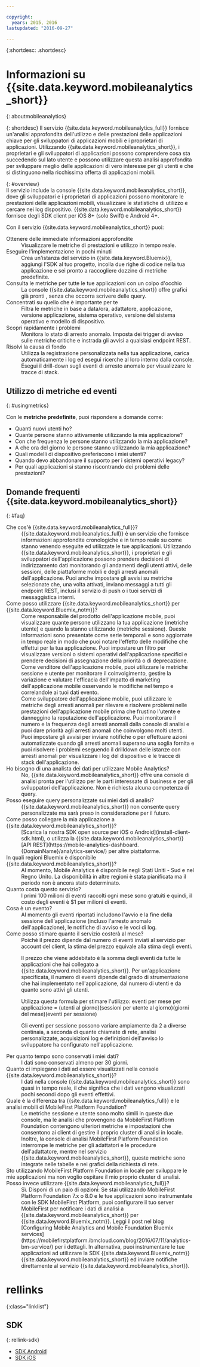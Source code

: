 ```yaml
---

copyright:
  years: 2015, 2016
lastupdated: "2016-09-27"

---
```

{:shortdesc: .shortdesc}

# Informazioni su {{site.data.keyword.mobileanalytics_short}}  
{: aboutmobileanalytics}

{: shortdesc}
Il servizio {{site.data.keyword.mobileanalytics_full}} fornisce un'analisi approfondita dell'utilizzo e delle prestazioni delle applicazioni chiave per gli sviluppatori di applicazioni mobili e i proprietari di applicazioni. Utilizzando {{site.data.keyword.mobileanalytics_short}}, i proprietari e gli sviluppatori di applicazioni possono comprendere cosa sta succedendo sul lato utente e possono utilizzare questa analisi approfondita per sviluppare meglio delle applicazioni di vero interesse per gli utenti e che si distinguono nella ricchissima offerta di applicazioni mobili.  

{: #overview}  
Il servizio include la console {{site.data.keyword.mobileanalytics_short}}, dove gli sviluppatori e i proprietari di applicazioni possono monitorare le prestazioni delle applicazioni mobili, visualizzare le statistiche di utilizzo e cercare nei log dispositivo.  {{site.data.keyword.mobileanalytics_short}} fornisce degli SDK client per iOS 8+ (solo Swift) e Android 4+.

<!-- Mobile Analytics Server SDKs - set of server SDKs to protect resources that are-->
<!--hosted on {{site.data.keyword.Bluemix_notm}}. Currently supported runtimes are-->
<!--Node.js and Java for Liberty.-->

Con il servizio {{site.data.keyword.mobileanalytics_short}} puoi:
<!-- and includes the following capabilities: -->
<!-- * Near real-time analytics for client activity. Exp -->
<!--* Network latency analytics. GA only -->
<!-- * Client log search and download. Exp -->
<!--* Server log search and download. GA only -->
<!-- Crash and stack trace search. Exp -->

<dl>
	<dt>Ottenere delle immediate informazioni approfondite</dt>
		<dd>Visualizzare le metriche di prestazioni e utilizzo in tempo reale.</dd>
	<dt>Eseguire l'implementazione in pochi minuti</dt>
		<dd>Crea un'istanza del servizio in {{site.data.keyword.Bluemix}}, aggiungi l'SDK al tuo progetto, incolla due righe di codice nella tua applicazione e sei pronto a raccogliere dozzine di metriche predefinite. </dd>
	<!--<dt>Collect any data you want</dt>-->
		<!--<dd>Instrument apps with custom events, discover how users are interacting with your app, track purchases, and monitor app activity.  
</dd>-->
<dt>Consulta le metriche per tutte le tue applicazioni con un colpo d'occhio </dt>
	<dd>La console {{site.data.keyword.mobileanalytics_short}} offre <!-- both --> grafici già pronti <!--and custom-->, senza che occorra scrivere delle query.</dd>
<dt>Concentrati su quello che è importante per te</dt>
	<dd>Filtra le metriche in base a data/ora, adattatore, applicazione, versione applicazione, sistema operativo, versione del sistema operativo e modello di dispositivo. </dd>
<dt>Scopri rapidamente i problemi</dt>
	<dd>Monitora lo stato di arresto anomalo. Imposta dei trigger di avviso sulle metriche critiche e instrada gli avvisi a qualsiasi endpoint REST. </dd>
<dt>Risolvi la causa di fondo</dt>
	<dd>Utilizza la registrazione personalizzata nella tua applicazione, carica automaticamente i log ed esegui ricerche al loro interno dalla console. Esegui il drill-down sugli eventi di arresto anomalo per visualizzare le tracce di stack. </dd>
</dl>
 

## Utilizzo di metriche ed eventi
{: #usingmetrics}

Con le **metriche predefinite**, puoi rispondere a domande come:

* Quanti nuovi utenti ho?  
* Quante persone stanno attivamente utilizzando la mia applicazione?   
* Con che frequenza le persone stanno utilizzando la mia applicazione?  
* A che ora del giorno le persone stanno utilizzando la mia applicazione?    
* Quali modelli di dispositivo preferiscono i miei utenti? 
* Quando devo abbandonare il supporto per i sistemi operativi legacy? 
* Per quali applicazioni si stanno riscontrando dei problemi delle prestazioni?   

<!--By adding your own **custom events** you can answer questions like:--> 

<!--* What features are used most and least?-->  
<!--* Where are users entering and leaving my app?-->  
<!--* What activities are users viewing most? --> 
<!--* Are users completing workflows in the app (for example, conversion funnels)? -->  

<!--Client-side logs and usage data are gathered automatically and sent to the Mobile Analytics -->
<!-- service on demand. Developers and -->
<!-- administrators can use the {{site.data.keyword.mobileanalytics_short}} service dashboard to view data that -->
<!-- is gathered by the client SDK. -->

<!--## Data visualization
{: data-visualization}

All data that is collected by the analytics service can be visualized through the {{site.data.keyword.mobileanalytics_short}} dashboard which is accessible from your {{site.data.keyword.Bluemix_notm}} dashboard by clicking your IBM {{site.data.keyword.mobileanalytics_short}} service tile instance. You can also create custom charts, based on data that is collected by the analytics service in the dashboard. In addition to an at-a-glance view of your mobile analytics, the analytics feature includes the capability to perform a raw search against client logs, captured client crash data, and any extra data that you explicitly provide through client API function calls that feed into the {{site.data.keyword.mobileanalytics_short}} service. -->

## Domande frequenti {{site.data.keyword.mobileanalytics_short}} 
{: #faq}

<dl>
	<dt>Che cos'è {{site.data.keyword.mobileanalytics_full}}?</dt>
		<dd>{{site.data.keyword.mobileanalytics_full}} è un servizio che fornisce informazioni approfondite cronologiche e in tempo reale su come stanno venendo eseguite ed utilizzate le tue applicazioni. Utilizzando {{site.data.keyword.mobileanalytics_short}}, i proprietari e gli sviluppatori dell'applicazione possono prendere decisioni di indirizzamento dati monitorando gli andamenti degli utenti attivi, delle sessioni, delle piattaforme mobili e degli arresti anomali dell'applicazione. Puoi anche impostare gli avvisi su metriche selezionate che, una volta attivati, inviano messaggi a tutti gli endpoint REST, inclusi il servizio di push o i tuoi servizi di messaggistica interni.</dd>
	<dt>Come posso utilizzare {{site.data.keyword.mobileanalytics_short}} per {{site.data.keyword.Bluemix_notm}}?</dt>
		<dd>Come responsabile del prodotto dell'applicazione mobile, puoi visualizzare quante persone utilizzano la tua applicazione (metriche utente) e quando la stanno utilizzando (metriche sessione). Queste informazioni sono presentate come serie temporali e sono aggiornate in tempo reale in modo che puoi notare l'effetto delle modifiche che effettui per la tua applicazione. Puoi impostare un filtro per visualizzare versioni o sistemi operativi dell'applicazione specifici e prendere decisioni di assegnazione della priorità o di deprecazione. </dd>
		<dd>Come venditore dell'applicazione mobile, puoi utilizzare le metriche sessione e utente per monitorare il coinvolgimento, gestire la variazione e valutare l'efficacia dell'impatto di marketing dell'applicazione mobile osservando le modifiche nel tempo e correlandole ai tuoi dati evento. </dd>
		<dd>Come sviluppatore dell'applicazione mobile, puoi utilizzare le metriche degli arresti anomali per rilevare e risolvere problemi nelle prestazioni dell'applicazione mobile prima che frustino l'utente e danneggino la reputazione dell'applicazione. Puoi monitorare il numero e la frequenza degli arresti anomali dalla console di analisi e puoi dare priorità agli arresti anomali che coinvolgono molti utenti. Puoi impostare gli avvisi per inviare notifiche o per effettuare azioni automatizzate quando gli arresti anomali superano una soglia fornita e puoi risolvere i problemi eseguendo il drilldown delle istanze con arresti anomali per visualizzare i log del dispositivo e le tracce di stack dell'applicazione. </dd>
	<dt>Ho bisogno di una analista dei dati per utilizzare Mobile Analytics?</dt>
		<dd>No, {{site.data.keyword.mobileanalytics_short}} offre una console di analisi pronta per l'utilizzo per le parti interessate di business e per gli sviluppatori dell'applicazione. Non è richiesta alcuna competenza di query.</dd>
	<dt>Posso eseguire query personalizzate sui miei dati di analisi?</dt>
		<dd>{{site.data.keyword.mobileanalytics_short}} non consente query personalizzate ma sarà preso in considerazione per il futuro.</dd>
	<dt>Come posso collegare la mia applicazione a {{site.data.keyword.mobileanalytics_short}}? </dt>
		<dd>[Scarica la nostra SDK open source per iOS o Android](install-client-sdk.html), o utilizza la {{site.data.keyword.mobileanalytics_short}} [API REST](https://mobile-analytics-dashboard.{DomainName}/analytics-service/) per altre piattaforme. </dd>
	<dt>In quali regioni Bluemix è disponibile {{site.data.keyword.mobileanalytics_short}}?</dt>
		<dd>Al momento, Mobile Analytics è disponibile negli Stati Uniti - Sud e nel Regno Unito. La disponibilità in altre regioni è stata pianificata ma il periodo non è ancora stato determinato. </dd>
	<dt>Quanto costa questo servizio?</dt>
		<dd>I primi 100 milioni di eventi raccolti ogni mese sono gratuiti e quindi, il costo degli eventi è $1 per milioni di eventi.</dd>
	<dt>Cosa è un evento?</dt>
		<dd>Al momento gli eventi riportati includono l'avvio e la fine della sessione dell'applicazione (incluso l'arresto anomalo dell'applicazione), le notifiche di avviso e le voci di log.</dd>
	<dt>Come posso stimare quanto il servizio costerà al mese?</dt>
		<dd>Poiché il prezzo dipende dal numero di eventi inviati al servizio per account del client, la stima del prezzo equivale alla stima degli eventi.  
<p>
Il prezzo che viene addebitato è la somma degli eventi da tutte le applicazioni che hai collegato a {{site.data.keyword.mobileanalytics_short}}. Per un'applicazione specificata, il numero di eventi dipende dal grado di strumentazione che hai implementato nell'applicazione, dal numero di utenti e da quanto sono attivi gli utenti.   
</p>
<p>
Utilizza questa formula per stimare l'utilizzo:
eventi per mese per applicazione = (utenti al giorno)(sessioni per utente al giorno)(giorni del mese)(eventi per sessione)
</p>
<p>
Gli eventi per sessione possono variare ampiamente da 2 a diverse centinaia, a seconda di quante chiamate di rete, analisi personalizzate, acquisizioni log e definizioni dell'avviso lo sviluppatore ha configurato nell'applicazione.
</p>
	<dt>Per quanto tempo sono conservati i miei dati?</dt>
		<dd>I dati sono conservati almeno per 30 giorni. </dd>
	<dt>Quanto ci impiegano i dati ad essere visualizzati nella console {{site.data.keyword.mobileanalytics_short}}?</dt>
		<dd>I dati nella console {{site.data.keyword.mobileanalytics_short}} sono quasi in tempo reale, il che significa che i dati vengono visualizzati pochi secondi dopo gli eventi effettivi.</dd>
	<dt>Quale è la differenza tra {{site.data.keyword.mobileanalytics_full}} e le analisi mobili di MobileFirst Platform Foundation?</dt>
		<dd>Le metriche sessione e utente sono molto simili in queste due console, ma le analisi che provengono da MobileFirst Platform Foundation contengono ulteriori metriche e impostazioni che consentono ai client di gestire il proprio cluster di analisi in locale. Inoltre, la console di analisi MobileFirst Platform Foundation interrompe le metriche per gli adattatori e le procedure dell'adattatore, mentre nel servizio {{site.data.keyword.mobileanalytics_short}}, queste metriche sono integrate nelle tabelle e nei grafici della richiesta di rete.</dd>
	<dt>Sto utilizzando MobileFirst Platform Foundation in locale per sviluppare le mie applicazioni ma non voglio ospitare il mio proprio cluster di analisi. Posso invece utilizzare {{site.data.keyword.mobileanalytics_full}}?</dt>
		<dd>Sì. Disponi di un paio di opzioni: Se stai utilizzando MobileFirst Platform Foundation 7.x o 8.0 e le tue applicazioni sono instrumentate con le SDK MobileFirst Platform, puoi configurare il tuo server MobileFirst per notificare i dati di analisi a {{site.data.keyword.mobileanalytics_short}} per {{site.data.keyword.Bluemix_notm}}. Leggi il post nel blog [Configuring Mobile Analytics and Mobile Foundation Bluemix services](https://mobilefirstplatform.ibmcloud.com/blog/2016/07/11/analytics-bm-service/) per i dettagli. In alternativa, puoi instrumentare le tue applicazioni ad utilizzare la SDK {{site.data.keyword.Bluemix_notm}} {{site.data.keyword.mobileanalytics_short}} ed inviare notifiche direttamente al servizio {{site.data.keyword.mobileanalytics_short}}.</dd>
	<!-- <dt>My instance of  {{site.data.keyword.mobileanalytics_short}} does not look like the screen shots in the catalog. What's going on?</dt> -->
		<!-- <dd>Most likely you are using the Classic view interface for {{site.data.keyword.Bluemix_notm}}. Classic view is deprecated, so {{site.data.keyword.mobileanalytics_short}} runs best in the new {{site.data.keyword.Bluemix_notm}} interface. If you are in Classic view, you will see a link in the {{site.data.keyword.Bluemix_notm}} header that says <strong>Try the new {{site.data.keyword.Bluemix_notm}}</strong>. Click that link to use the new interface.</dd> -->
</dl>


# rellinks
 {:class="linklist"}

## SDK
{: rellink-sdk}
<!-- Links to SDK download and SDK Developer Guide -->
* [SDK Android](https://github.com/ibm-bluemix-mobile-services/bms-clientsdk-android-core)  
* [SDK iOS](https://github.com/ibm-bluemix-mobile-services/bms-clientsdk-swift-core)  

<!-- {:elementKind="article" id="rellinks"} -->
